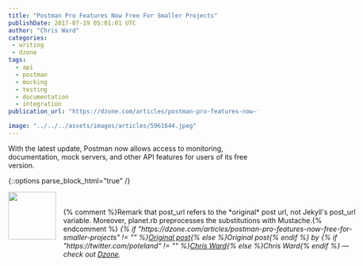 ```yaml
---
title: "Postman Pro Features Now Free For Smaller Projects"
publishDate: 2017-07-19 05:01:01 UTC
author: "Chris Ward"
categories:
 - writing
 - dzone
tags:
  - api
  - postman
  - mocking
  - testing
  - documentation
  - integration
publication_url: "https://dzone.com/articles/postman-pro-features-now-free-for-smaller-projects"

image: "../../../assets/images/articles/5961644.jpeg"
---
```

With the latest update, Postman now allows access to monitoring, documentation, mock servers, and other API features for users of its free version.


{::options parse_block_html="true" /}
<div class="author">
   <img src="https://www.rss-specifications.com/rss-spec-rss.gif" style="width: 96px; height: 96;">
   <span style="position: absolute; padding: 32px 15px;">{% comment %}Remark that post_url refers to the *original* post url, not Jekyll's post_url variable. Moreover, planet.rb preprocesses the substitutions with Mustache.{% endcomment %}
      <i>{% if "https://dzone.com/articles/postman-pro-features-now-free-for-smaller-projects" != "" %}<a href="https://dzone.com/articles/postman-pro-features-now-free-for-smaller-projects">Original post</a>{% else %}Original post{% endif %} by {% if "https://twitter.com/poteland" != "" %}<a href="https://twitter.com/poteland">Chris Ward</a>{% else %}Chris Ward{% endif %} &mdash; check out <a href="https://dzone.com">Dzone</a>.</i>
  </span>
</div>
